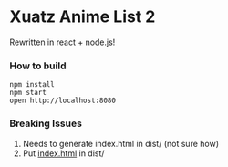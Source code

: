# Xuatz Anime List 2
Rewritten in react + node.js!

### How to build

```
npm install
npm start
open http://localhost:8080
```

### Breaking Issues

1. Needs to generate index.html in dist/ (not sure how)
2. Put [index.html](https://gist.github.com/xuatz/9a8ed2e960000761985108114657167d.js) in dist/
